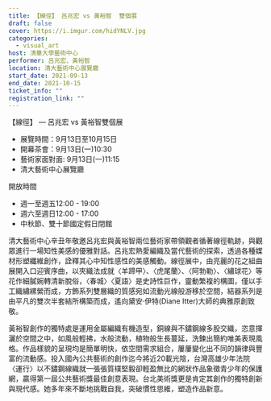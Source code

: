 ```yaml
---
title: 【線徑】 呂兆宏 vs 黃裕智  雙個展
draft: false
cover: https://i.imgur.com/hidYNLV.jpg
categories:
  - visual_art
host: 清華大學藝術中心
performer: 呂兆宏、黃裕智
location: 清大藝術中心展覽廳
start_date: 2021-09-13
end_date: 2021-10-15
ticket_info: ""
registration_link: ""
---
```

【線徑】 —  呂兆宏 vs 黃裕智雙個展

* 展覽時間：9月13日至10月15日
* 開幕茶會：9月13日(一)10:30 
* 藝術家面對面: 9月13日(一)11:15 
* 清大藝術中心展覽廳

開放時間

* 週一至週五12:00 - 19:00
* 週六至週日12:00 - 17:00
* 中秋節、雙十節國定假日閉館

清大藝術中心辛丑年敬邀呂兆宏與黃裕智兩位藝術家帶領觀者循著線徑軌跡，與觀眾進行一場知性美感的優雅對話。呂兆宏熱愛編織及當代藝術的探索，透過各種媒材形塑纖維創作，詮釋其心中知性感性的美感觸動。線徑展中，由亮麗的花之組曲展開入口迎賓序曲，以夾織法成就〈羊蹄甲〉、〈虎尾蘭〉、〈阿勃勒〉、〈繡球花〉等花作細膩婉轉清新脫俗，〈春城〉〈夏語〉是史詩性巨作，靈動繁複的構圖，僅以手工織繡縲縈而成，方飾系列雙層織的質感宛如流動光線般游移於空間，結器系列是由平凡的雙次半套結所構築而成，遙向黛安‧伊特(Diane Itter)大師的典雅原創致敬。

黃裕智創作的獨特處是運用金屬編織有機造型，銅線與不鏽鋼線多股交織，恣意揮灑於空間之中，如風般輕拂，水般流動，植物般生長蔓延，洗鍊出簡約唯美表現風格。作品樣貌的呈現均是簡單明快，依空間需求組合，屢屢變化出不同的韻律與豐富的流動感。投入國內公共藝術的創作迄今將近20載光陰，台灣高雄少年法院〈運行〉以不鏽鋼線織就一張張質樸堅毅卻輕盈無比的網狀作品象徵青少年的保護網，贏得第一屆公共藝術獎最佳創意表現。台北美術獎更是肯定其創作的獨特創新與現代感。她多年來不斷地挑戰自我，突破慣性思維，塑造作品新意。